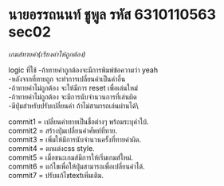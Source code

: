 # นายอรรถนนท์ ชูพูล รหัส 6310110563 sec02

*เกมส์ทายคำ(เรียงคำให้ถูกต้อง)*

logic ที่ใช้
-ถ้าทายคำถูกต้องจะมีการพิมพ์ข้อความว่า yeah\
-หลังจากที่ทายถูก จะทำการเปลี่ยนคำเป็นคำอื่น\
-ถ้าทายคำไม่ถูกต้อง จะให้มีการ reset เพื่อเล่นใหม่\
-ถ้าทายคำไม่ถูกต้อง จะมีการนับจำนวนการที่เล่นผิด\
-มีปุ่มสำหรับปรับเปลี่ยนคำ ถ้าไม่สามารถเล่นผ่านได้\

commit1 = เปลี่ยนคำทายเป็นชื่อต่างๆ พร้อมระบุคำใบ้.\
commit2 = สร้างปุ่มเปลี่ยนคำศัพท์ที่ทาย.\
commit3 = เพิ่มให้มีการนับจำนวนครั้งที่ทายคำผิด.\
commit4 = ตกแต่งcss style.\
commit5 = เมื่อชนะเกมส์มีการให้เริ่มเกมส์ใหม่.\
commit6 = แก้ไขเพื่อให้ปุ่มสามารถเพื่อเปลี่ยนคำได้.\
commit7 = ปรับแก้ไขtextเพิ่มเติม.
